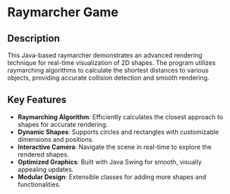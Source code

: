 # Raymarcher Game

## Description
This Java-based raymarcher demonstrates an advanced rendering technique for real-time visualization of 2D shapes. The program utilizes raymarching algorithms to calculate the shortest distances to various objects, providing accurate collision detection and smooth rendering.

## Key Features
- **Raymarching Algorithm**: Efficiently calculates the closest approach to shapes for accurate rendering.
- **Dynamic Shapes**: Supports circles and rectangles with customizable dimensions and positions.
- **Interactive Camera**: Navigate the scene in real-time to explore the rendered shapes.
- **Optimized Graphics**: Built with Java Swing for smooth, visually appealing updates.
- **Modular Design**: Extensible classes for adding more shapes and functionalities.